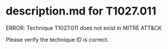 # description.md for T1027.011

ERROR: Technique T1027.011 does not exist in MITRE ATT&CK

Please verify the technique ID is correct.